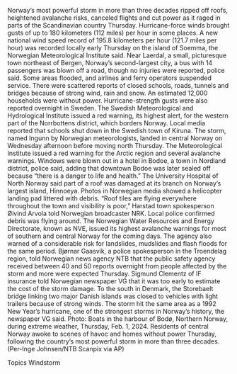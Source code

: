 Norway’s most powerful storm in more than three decades ripped off roofs, heightened avalanche risks, canceled flights and cut power as it raged in parts of the Scandinavian country Thursday.
Hurricane-force winds brought gusts of up to 180 kilometers (112 miles) per hour in some places. A new national wind speed record of 195.8 kilometers per hour (121.7 miles per hour) was recorded locally early Thursday on the island of Soemma, the Norwegian Meteorological Institute said.
Near Laerdal, a small, picturesque town northeast of Bergen, Norway’s second-largest city, a bus with 14 passengers was blown off a road, though no injuries were reported, police said.
Some areas flooded, and airlines and ferry operators suspended service. There were scattered reports of closed schools, roads, tunnels and bridges because of strong wind, rain and snow. An estimated 12,000 households were without power.
Hurricane-strength gusts were also reported overnight in Sweden. The Swedish Meteorological and Hydrological Institute issued a red warning, its highest alert, for the western part of the Norrbottens district, which borders Norway. Local media reported that schools shut down in the Swedish town of Kiruna.
The storm, named Ingunn by Norwegian meteorologists, landed in central Norway on Wednesday afternoon before moving north Thursday. The Meteorological Institute issued a red warning for the Arctic region and several avalanche warnings.
Windows were blown out in a hotel in Bodoe, a town in Nordland district, police said, adding that downtown Bodoe was later sealed off because “there is a danger to life and health.”
The University Hospital of North Norway said part of a roof was damaged at its branch on Norway’s largest island, Hinnoeya. Photos in Norwegian media showed a helicopter landing pad littered with debris.
“Roof tiles are flying everywhere throughout the town and visibility is poor,” Harstad town spokesperson Øivind Arvola told Norwegian broadcaster NRK. Local police confirmed debris was flying around.
The Norwegian Water Resources and Energy Directorate, known as NVE, issued its highest avalanche warnings for most of southern and central Norway for the coming days. The agency also warned of a considerable risk for landslides, mudslides and flash floods for the same period.
Bjørnar Gaasvik, a police spokesperson in the Troendelag region, told Norwegian news agency NTB that the public safety agency received between 40 and 50 reports overnight from people affected by the storm and more were expected Thursday.
Sigmund Clementz of IF insurance told Norwegian newspaper VG that it was too early to estimate the cost of the storm damage.
To the south in Denmark, the Storebaelt bridge linking two major Danish islands was closed to vehicles with light trailers because of strong winds.
The storm hit the same area as a 1992 New Year’s hurricane, one of the strongest storms in Norway’s history, the newspaper VG said.
Photo: Boats in the harbour of Bodø, Northern Norway, during extreme weather, Thursday, Feb. 1, 2024. Residents of central Norway awoke to scenes of havoc and homes without power Thursday, following the country’s most powerful storm in more than three decades. (Per-Inge Johnsen/NTB Scanpix via AP)

Topics
Windstorm
